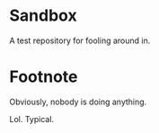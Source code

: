 # Sandbox
A test repository for fooling around in. 

# Footnote
Obviously, nobody is doing anything.

Lol. Typical.
